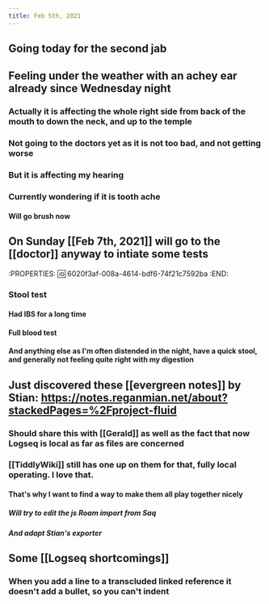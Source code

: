 ```yaml
---
title: Feb 5th, 2021
---
```


## Going today for the second jab
## Feeling under the weather with an achey ear already since Wednesday night
### Actually it is affecting the whole right side from back of the mouth to down the neck, and up to the temple
### Not going to the doctors yet as it is not too bad, and not getting worse
### But it is affecting my hearing
### Currently wondering if it is tooth ache
#### Will go brush now
## On Sunday [[Feb 7th, 2021]] will go to the [[doctor]] anyway to intiate some tests
:PROPERTIES:
:id: 6020f3af-008a-4614-bdf6-74f21c7592ba
:END:
### Stool test
#### Had IBS for a long time
#### Full blood test
#### And anything else as I'm often distended in the night, have a quick stool, and generally not feeling quite right with my digestion
## Just discovered these [[evergreen notes]] by Stian: https://notes.reganmian.net/about?stackedPages=%2Fproject-fluid
### Should share this with [[Gerald]] as well as the fact that now Logseq is local as far as files are concerned
### [[TiddlyWiki]] still has one up on them for that, fully local operating. I love that.
#### That's why I want to find a way to make them all play together nicely
##### Will try to edit the js Roam import from Saq
##### And adapt Stian's exporter
## Some [[Logseq shortcomings]]
### When you add a line to a transcluded linked reference it doesn't add a bullet, so you can't indent

